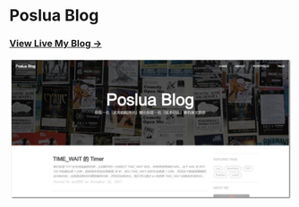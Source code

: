 # Poslua Blog

### [View Live My Blog &rarr;](https://adairxie.github.io)

![](/img/blog-desktop.jpg)
